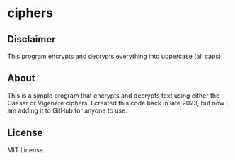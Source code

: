 # ciphers

## Disclaimer

This program encrypts and decrypts everything into uppercase (all caps).

## About

This is a simple program that encrypts and decrypts text using either the Caesar or Vigenère ciphers.
I created this code back in late 2023, but now I am adding it to GitHub for anyone to use.

## License

MIT License.
